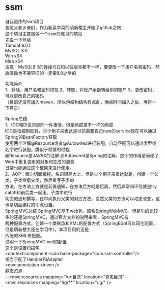 # ssm
自我锻炼的ssm项目  
各位父老乡亲们，作为新菜中菜的萌新楼主开始了github之旅  
这个项目主要是做一个ssm的练习的项目  
先说一下环境  
Tomcat 9.0.1  
MySQL 8.0   
Win x64  
Idea x64  
注意：MySQL8.0的连接方式和以往版本都不一样，要更改一下用户名和密码，然后驱动也不兼容旧的一定要8.0之后的  

功能简介  
1、登陆，用户名和密码校验
2、转账，将账户余额转给别的账户
3、更改密码，可以更改自己的密码  
（目前还没有加入maven，所以包结构结构有点乱，晚些时间加入之后，再捋一下目录）  
   
Spring总结  
1、IOC和DI说的是同一件事情，但是角度是不一样的角度  
IOC是指控制反转，举个例子来表达是以前需要自己new的service现在可以通过Spring的BeanFactory获取  
使用两个注解@Resource或者@Autowired进行装配，自动匹配可以通过类型或名字进行装配，类似于赋值的过程  
@Resource是JAVAX的注解 @Autowired是Spring的注解。这个的作用是简便了Web中重复调用的对象和生成的浪费  
日常也能通过这个框架来进行使用。  
2、AOP：面向切面编程。名词很高大上，但是举个例子来表达就是，创建一个父类，子类继承父类，然后重写子类的  
方法，在方法上方就是前置通知，在方法后方就是后置，然后异常和环绕就是try catch和前后类一起用。子类中进行  
切面的通知撰写，在中间执行父类的对应方法，当然父类的方法可以动态改变，这也是切面编程的切点设置。  
SpringMVC总结
SpringMVC基于web包，原名SpringWebMVC，但是叫的比较多的还是SpringMVC，通过官方文档的说明来看，SpringMVC有  
两种配置方式，创建一个类继承和XML的配置方式（SpringBoot可以简化配置，但是萌新楼主还在学习中），本项目用的还是  
传统的XML来配置。  
说明一下SpringMVC.xml的配置  
这个是设置扫描包  
<context:component-scan base-package="com.ssm.controller"/>  
相当于配了Handler和Adapter  
<mvc:annotation-driven />  
静态资源  
--<mvc:resources mapping="/url目录" location="真实目录"--  
<mvc:resources mapping="/ig/**" location="/ig/" />  
